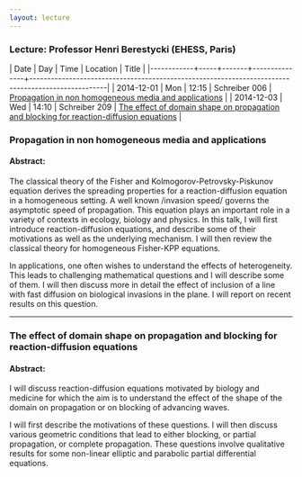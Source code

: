 ```yaml
---
layout: lecture
---
```


### Lecture: Professor Henri Berestycki (EHESS, Paris)

|       Date | Day |  Time | Location      | Title                                                                                             |
|------------+-----+-------+---------------+---------------------------------------------------------------------------------------------------|
| 2014-12-01 | Mon | 12:15 | Schreiber 006 | [Propagation in non homogeneous media and applications](#HBer1)                                   |
| 2014-12-03 | Wed | 14:10 | Schreiber 209 | [The effect of domain shape on propagation and blocking for reaction-diffusion equations](#HBer2) |

<!--+++-->

### <a id="HBer1"></a> Propagation in non homogeneous media and applications ####

#### Abstract: ####

The classical theory of the Fisher and Kolmogorov-Petrovsky-Piskunov
equation derives the spreading
properties for a reaction-diffusion equation in a homogeneous setting. A
well known /invasion speed/
governs the asymptotic speed of propagation. This equation plays an
important role in a variety of
contexts in ecology, biology and physics. In this talk, I will first
introduce reaction-diffusion equations,
and describe some of their motivations as well as the underlying
mechanism. I will then review the
classical theory for homogeneous Fisher-KPP equations.

In applications, one often wishes to understand the effects of
heterogeneity. This leads to challenging
mathematical questions and I will describe some of them. I will then
discuss more in detail the effect of
inclusion of a line with fast diffusion on biological invasions in the
plane. I will report on recent results
on this question.

---

### <a id="HBer2"></a> The effect of domain shape on propagation and blocking for reaction-diffusion equations ###

#### Abstract: ####

I will discuss reaction-diffusion equations motivated by
biology and medicine for which the aim
is to understand the effect of the shape of the domain on propagation or
on blocking of advancing waves.

I will first describe the motivations of these questions. I will then
discuss various geometric conditions that
lead to either blocking, or partial propagation, or complete
propagation. These questions involve qualitative
results for some non-linear elliptic and parabolic partial differential
equations.
